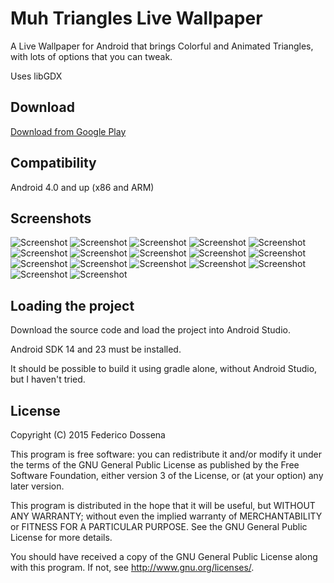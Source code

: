 # Muh Triangles Live Wallpaper 
A Live Wallpaper for Android that brings Colorful and Animated Triangles, with lots of options that you can tweak.
 
Uses libGDX
 
## Download
[Download from Google Play]( https://play.google.com/store/apps/details?id=com.dosse.muhtriangles.gdx.android)
 
## Compatibility
Android 4.0 and up (x86 and ARM)

## Screenshots
![Screenshot](http://adolfintel.com/muhTriangles/1p.png)
![Screenshot](http://adolfintel.com/muhTriangles/2p.png)
![Screenshot](http://adolfintel.com/muhTriangles/3p.png)
![Screenshot](http://adolfintel.com/muhTriangles/4p.png)
![Screenshot](http://adolfintel.com/muhTriangles/5p.png)
![Screenshot](http://adolfintel.com/muhTriangles/6p.png)
![Screenshot](http://adolfintel.com/muhTriangles/7p.png)
![Screenshot](http://adolfintel.com/muhTriangles/8p.png)
![Screenshot](http://adolfintel.com/muhTriangles/9p.png)
![Screenshot](http://adolfintel.com/muhTriangles/10p.png)
![Screenshot](http://adolfintel.com/muhTriangles/11p.png)
![Screenshot](http://adolfintel.com/muhTriangles/12p.png)
![Screenshot](http://adolfintel.com/muhTriangles/13p.png)
![Screenshot](http://adolfintel.com/muhTriangles/14p.png)
![Screenshot](http://adolfintel.com/muhTriangles/15p.png)
![Screenshot](http://adolfintel.com/muhTriangles/16p.png)
![Screenshot](http://adolfintel.com/muhTriangles/17p.png)

## Loading the project
Download the source code and load the project into Android Studio.

Android SDK 14 and 23 must be installed.

It should be possible to build it using gradle alone, without Android Studio, but I haven't tried.

## License
Copyright (C) 2015 Federico Dossena

This program is free software: you can redistribute it and/or modify
it under the terms of the GNU General Public License as published by
the Free Software Foundation, either version 3 of the License, or
(at your option) any later version.

This program is distributed in the hope that it will be useful,
but WITHOUT ANY WARRANTY; without even the implied warranty of
MERCHANTABILITY or FITNESS FOR A PARTICULAR PURPOSE.  See the
GNU General Public License for more details.

You should have received a copy of the GNU General Public License
along with this program.  If not, see <http://www.gnu.org/licenses/>.
